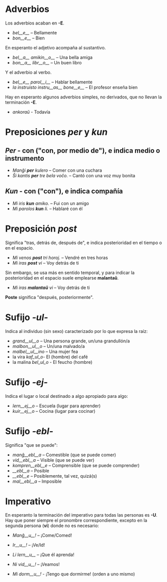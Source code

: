 # Adverbios

Los adverbios acaban en __-E__.

- *bel__e__*   – Bellamente
- *bon__e__*   – Bien

En esperanto el adjetivo acompaña al sustantivo.
- *bel__a__ amikin__o__* – Una bella amiga
- *bon__a__ libr__o__* – Un buen libro

Y el adverbio al verbo.
- *bel__e__ parol__i__* – Hablar bellamente
- *la instruisto instru__as__ bone__e__* – El profesor enseña bien

Hay en esperanto algunos adverbios simples, no derivados, que no llevan la terminación __-E__.
- *ankoraŭ* - Todavía

# Preposiciones *per* y *kun*

## *Per* - con ("con, por medio de"), e indica medio o instrumento
- *Manĝi __per__ kulero*             – Comer con una cuchara
- *Ŝi kantis __per__ tre bela voĉo.* – Cantó con una voz muy bonita
 
## *Kun* - con ("con"), e indica compañía        
- *Mi iris __kun__ amiko.*    	  – Fui con un amigo
- *Mi parolos __kun__ li.*       – Hablaré con él

# Preposición *post*

Significa "tras, detrás de, después de", e indica posterioridad en el tiempo o en el espacio.

- *Mi venos __post__ tri horoj.*   – Vendré en tres horas
- *Mi iras __post__ vi*            – Voy detrás de ti

Sin embargo, se usa más en sentido temporal, y para indicar la posterioridad en el espacio suele emplearse __malantaŭ__.

- *Mi iras __malantaŭ__ vi* – Voy detrás de ti

__Poste__ significa "después, posteriormente".
 
# Sufijo *-ul-*

Indica al individuo (sin sexo) caracterizado por lo que expresa la raíz:

- *grand__ul__o*	– Una persona grande, un/una grandullón/a
- *malbon__ul__o*	– Un/una malvado/a
- *malbel__ul__ino*	– Una mujer fea
- la vira *kaf_ul_o*- El (hombre) del café 
- la malina *bel_ul_o* - El feucho (hombre)

# Sufijo *-ej-*

Indica el lugar o local destinado a algo apropiado para algo:

- *lern__ej__o*  – Escuela (lugar para aprender)
- *kuir__ej__o*  – Cocina (lugar para cocinar)

# Sufijo *-ebl-*

Significa "que se puede":

- *manĝ__ebl__a*    – Comestible (que se puede comer)
- *vid__ebl__a*     – Visible (que se puede ver)
- *kompren__ebl__e* – Comprensible (que se puede comprender)
- *__ebl__a*        – Posible
- *__ebl__e*        – Posiblemente, tal vez, quizá(s)
- *mal__ebl__a*     – Imposible

# Imperativo

En esperanto la terminación del imperativo para todas las personas es __-U__. Hay que poner siempre el pronombre correspondiente, excepto en la segunda persona (__vi__) donde no es necesario:

- *Manĝ__u__!*   – ¡Come/Comed!
- *Ir__u__!*     – ¡Ve/Id!

- *Li lern__u__* – ¡Que él aprenda!
- *Ni vid__u__!* – ¡Veamos!
- *Mi dorm__u__!* - ¡Tengo que dormirme! (orden a uno mismo)
